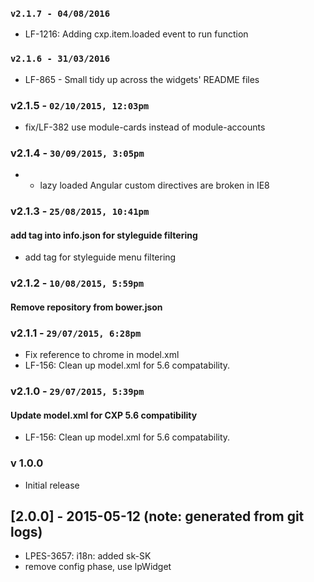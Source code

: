 ### `v2.1.7 - 04/08/2016`
* LF-1216: Adding cxp.item.loaded event to run function

### `v2.1.6 - 31/03/2016`
* LF-865 - Small tidy up across the widgets' README files

### v2.1.5 - `02/10/2015, 12:03pm`
* fix/LF-382 use module-cards instead of module-accounts  

### v2.1.4 - `30/09/2015, 3:05pm`
* - lazy loaded Angular custom directives are broken in IE8  

### v2.1.3 - `25/08/2015, 10:41pm`
#### add tag into info.json for styleguide filtering  
* add tag for styleguide menu filtering  


### v2.1.2 - `10/08/2015, 5:59pm`
#### Remove repository from bower.json  


### v2.1.1 - `29/07/2015, 6:28pm`
* Fix reference to chrome in model.xml  
* LF-156: Clean up model.xml for 5.6 compatability.  


### v2.1.0 - `29/07/2015, 5:39pm`
#### Update model.xml for CXP 5.6 compatibility  
* LF-156: Clean up model.xml for 5.6 compatability.  


### v 1.0.0
* Initial release
## [2.0.0] - 2015-05-12 (note: generated from git logs)

 - LPES-3657: i18n: added sk-SK
 - remove config phase, use lpWidget
